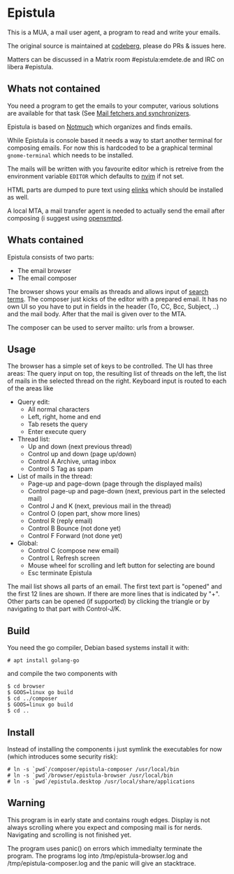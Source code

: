Epistula
==

This is a MUA, a mail user agent, a program to read and write your emails.

The original source is maintained at [codeberg](https://codeberg.org/mdt/epistula), please do PRs & issues here.

Matters can be discussed in a Matrix room #epistula:emdete.de and IRC on libera #epistula.

Whats not contained
--

You need a program to get the emails to your computer, various solutions are available for that task (See [Mail fetchers and synchronizers](https://notmuchmail.org/software/).

Epistula is based on [Notmuch](https://notmuchmail.org/) which organizes and finds emails.

While Epistula is console based it needs a way to start another terminal for composing emails. For now this is hardcoded to be a graphical terminal `gnome-terminal` which needs to be installed.

The mails will be written with you favourite editor which is retreive from the environment variable `EDITOR` which defaults to [nvim](http://neovim.org/) if not set.

HTML parts are dumped to pure text using [elinks](http://elinks.cz/) which should be installed as well.

A local MTA, a mail transfer agent is needed to actually send the email after composing (i suggest using [opensmtpd](https://www.opensmtpd.org/).

Whats contained
--

Epistula consists of two parts:

- The email browser
- The email composer

The browser shows your emails as threads and allows input of [search terms](https://notmuchmail.org/manpages/notmuch-search-terms-7/). The composer just kicks of the editor with a prepared email. It has no own UI so you have to put in fields in the header (To, CC, Bcc, Subject, ..) and the mail body. After that the mail is given over to the MTA.

The composer can be used to server mailto: urls from a browser.

Usage
--

The browser has a simple set of keys to be controlled. The UI has three areas: The query input on top, the resulting list of threads on the left, the list of mails in the selected thread on the right. Keyboard input is routed to each of the areas like

- Query edit:
	- All normal characters
	- Left, right, home and end
	- Tab resets the query
	- Enter execute query
- Thread list:
	- Up and down (next previous thread)
	- Control up and down (page up/down)
	- Control A Archive, untag inbox
	- Control S Tag as spam
- List of mails in the thread:
	- Page-up and page-down (page through the displayed mails)
	- Control page-up and page-down (next, previous part in the selected mail)
	- Control J and K (next, previous mail in the thread)
	- Control O (open part, show more lines)
	- Control R (reply email)
	- Control B Bounce (not done yet)
	- Control F Forward (not done yet)
- Global:
	- Control C (compose new email)
	- Control L Refresh screen
	- Mouse wheel for scrolling and left button for selecting are bound
	- Esc terminate Epistula

The mail list shows all parts of an email. The first text part is "opened" and the first 12 lines are shown. If there are more lines that is indicated by "+". Other parts can be opened (if supported) by clicking the triangle or by navigating to that part with Control-J/K.

Build
--

You need the go compiler, Debian based systems install it with:

```
# apt install golang-go
```

and compile the two components with

```
$ cd browser
$ GOOS=linux go build
$ cd ../composer
$ GOOS=linux go build
$ cd ..
```

Install
--

Instead of installing the components i just symlink the executables for now (which introduces some security risk):

```
# ln -s `pwd`/composer/epistula-composer /usr/local/bin
# ln -s `pwd`/browser/epistula-browser /usr/local/bin
# ln -s `pwd`/epistula.desktop /usr/local/share/applications
```

Warning
--

This program is in early state and contains rough edges. Display is not always scrolling where you expect and composing mail is for nerds. Navigating and scrolling is not finished yet.

The program uses panic() on errors which immedialty terminate the program. The programs log into /tmp/epistula-browser.log and /tmp/epistula-composer.log and the panic will give an stacktrace.

